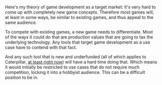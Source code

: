 Here's my theory of game development as a target market: It's very hard to come
up with completely new game concepts. Therefore most games will, at least in
some ways, be similar to existing games, and thus appeal to the same audience.

To compete with existing games, a new game needs to differentiate. Most of the
ways it could do that are production values that are going to tax the underlying
technology. Any tools that target game development as a use case have to contend
with that fact.

And any such tool that is new and underfunded (all of which applies to
Caterpillar, [at least right now](/daily/2024-10-22)) will have a hard time
doing that. Which means it would initially be restricted to use cases that do
not require much competition, locking it into a hobbyist audience. This can be a
difficult position to be in.

